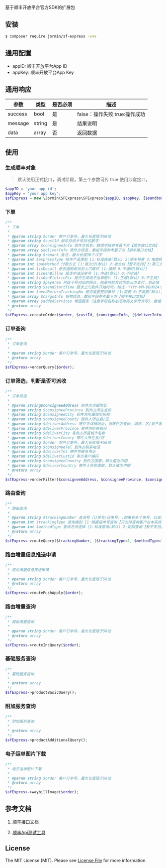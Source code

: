 基于顺丰开放平台官方SDK的扩展包

## 安装

``` bash
$ composer require jormin/sf-express -vvv
```

## 通用配置

 - appID: 顺丰开放平台App ID
 - appKey: 顺丰开放平台App Key

## 通用响应

| 参数  | 类型  | 是否必须  | 描述  |
| ------------ | ------------ | ------------ | ------------ |
| success | bool | 是 | false：操作失败 true:操作成功 |
| message | string | 是 | 结果说明 |
| data | array | 否 | 返回数据 |


## 使用

### 生成顺丰对象
> 默认使用正式接口，调试阶段，第三个参数可传 true 使用沙盒接口。
``` php
$appID = 'your app id';
$appKey = 'your app key';
$sfExpress = new \Jormin\SFExpress\SFExpress($appID, $appKey, [$sandbox=false]);
```

### 下单

```php
/**
 * 下单
 *
 * @param string $order 客户订单号，最大长度限于56位
 * @param string $custId 顺丰月结卡号10位数字
 * @param array $consigneeInfo 收件方信息，数组字段参考最下方【顺丰接口文档】
 * @param array $deliverInfo 寄件方信息，数组字段参考最下方【顺丰接口文档】
 * @param string $remark 备注，最大长度30个汉字
 * @param int $expressType 快件产品类别 [1:标准快递(默认) 2:顺丰特惠 3:电商特惠 5:顺丰次晨 6:顺丰即日 7:电商速配 15:生鲜速配]
 * @param int $payMethod 付款方式 [1:寄方付(默认) 2:收方付【暂不支持】3:第三方付]
 * @param int $isDocall 是否通知收派员上门取件 [1:通知 0:不通知(默认)]
 * @param int $isGenBillno 是否申请运单号 [1:申请(默认) 0:不申请]
 * @param int $isGenEletricPic 是否生成电子运单图片 [1:生成(默认) 0:不生成]
 * @param string $payArea 月结卡号对应的网点，如果付款方式为第三方支付，则必填
 * @param string $sendStartTime 要求上门取件开始时间，格式：YYYY-MM-DDHH24:MM:SS，示例：2012-7-30 09:30:00，默认值为系统收到订单的系统时间
 * @param int $needReturnTrackingNo 是否需要签回单号 [1:需要 0:不需要(默认)]
 * @param array $cargoInfo 货物信息，数组字段参考最下方【顺丰接口文档】
 * @param array $addedServices 增值服务（注意字段名称必须为英文字母大写），数组字段参考最下方【顺丰接口文档】
 * @return array
 */
$sfExpress->createOrder($order, $custId, $consigneeInfo, [$deliverInfo=null, $remark=null, $expressType=1, $payMethod=1, $isDocall=0, $isGenBillno=1, $isGenEletricPic=1, $payArea=null, $sendStartTime=null, $needReturnTrackingNo=0, $cargoInfo=null, $addedServices=null]);
```

### 订单查询

```php
/**
 * 订单查询
 *
 * @param string $order 客户订单号，最大长度限于56位
 * @return array
 */
$sfExpress->orderQuery($order);
```

### 订单筛选，判断是否可派收

```php
/**
 * 订单筛选
 *
 * @param string$consigneeAddress 到件方详细地址
 * @param string $consigneeProvince 到件方所在省份
 * @param string $consigneeCity 到件方所属城市名称
 * @param string $consigneeCounty 到件人所在县/区
 * @param string $deliverAddress 寄件方详细地址，当寄件方省份、城市、区/县三者其一不为空时，则寄件方详细地址不能为空
 * @param string $deliverProvince 寄件方所在省份
 * @param string $deliverCity 寄件方所属城市名称
 * @param string $deliverCounty 寄件人所在县/区
 * @param string $order 客户订单号，最大长度限于56位
 * @param string $consigneeTel 到件方联系电话
 * @param string $deliverTel 寄件方联系电话
 * @param string $deliverCustId 寄方客户编码
 * @param string $consigneeCountry 到件方国家，默认值为中国
 * @param string $deliverCountry 寄件人所在国家，默认值为中国
 * @return array
 */
$sfExpress->orderFilter($consigneeAddress, $consigneeProvince, $consigneeCity, $consigneeCounty, [$deliverAddress=null, $deliverProvince=null, $deliverCity=null, $deliverCounty=null, $order=null, $consigneeTel=null, $deliverTel=null, $deliverCustId=null, $consigneeCountry='中国', $deliverCountry='中国']);
```

### 路由查询

```php
/**
 * 路由查询
 *
 * @param string $trackingNumber 查询号（订单号/运单号）,如果有多个单号，以英文逗号分隔,如”755123456789, 755123456788, 755123456787”批量查询中，最多不能超过5个单号
 * @param int $trackingType 查询类别 [1:根据运单号查询【只支持查询客户在本系统下的订单对应的顺丰运单号】（默认） 2:根据订单号查询]
 * @param int $methodType 查询方法选择 [1:标准查询(默认) 2:定制查询【暂不支持】]
 * @return array
 */
$sfExpress->routeQuery($trackingNumber, [$trackingType=1, $methodType=1]);
```

### 路由增量信息推送申请

```php
/**
 * 路由增量信息推送申请
 *
 * @param string $order 客户订单号，最大长度限于56位
 * @return array
 */
$sfExpress->routePushApply($order);
```

### 路由增量查询

```php
/**
 * 路由增量查询
 *
 * @param string $order 客户订单号，最大长度限于56位
 * @return array
 */
$sfExpress->routeIncQuery($order);
```

### 基础服务查询

```php
/**
 * 基础服务查询
 *
 * @return array
 */
$sfExpress->productBasicQuery();
```

### 附加服务查询

```php
/**
 * 附加服务查询
 *
 * @return array
 */
$sfExpress->productAdditionalQuery();
```

### 电子运单图片下载

```php
/**
 * 电子运单图片下载
 *
 * @param string $order 客户订单号，最大长度限于56位
 * @return array
 */
$sfExpress->waybillImage($order);
```

## 参考文档

1. [顺丰接口文档](http://origin.sf-express.com/cn/sc/platform/sd/document.pdf)

2. [顺丰Api测试工具](https://open.sf-express.com/apitools/apitools.html)

## License

The MIT License (MIT). Please see [License File](LICENSE.md) for more information.
